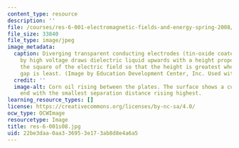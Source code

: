 ```yaml
---
content_type: resource
description: ''
file: /courses/res-6-001-electromagnetic-fields-and-energy-spring-2008/22be3daa0aa336953e173ab8d8e4a6a5_res-6-001s08.jpg
file_size: 33840
file_type: image/jpeg
image_metadata:
  caption: Diverging transparent conducting electrodes (tin-oxide coated glass) stressed
    by high voltage draws dielectric liquid upwards with a height proportional to
    the square of the electric field so that the height is greatest where the electrode
    gap is least. (Image by Education Development Center, Inc. Used with permission.)
  credit: ''
  image-alt: Corn oil rising between the plates. The surface shows a curve with the
    end with the smallest separation distance rising highest.
learning_resource_types: []
license: https://creativecommons.org/licenses/by-nc-sa/4.0/
ocw_type: OCWImage
resourcetype: Image
title: res-6-001s08.jpg
uid: 22be3daa-0aa3-3695-3e17-3ab8d8e4a6a5
---
```

